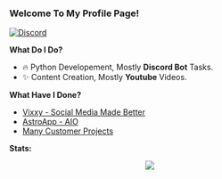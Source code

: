 ### Welcome To My Profile Page!

<!-- ![Discord](https://discord.c99.nl/widget/theme-3/836471571786104873.png) -->
<a href="https://discord.com/users/746453649974100103">
<img src="https://discord.c99.nl/widget/theme-3/836471571786104873.png" alt="Discord"/>
</a>

 **What Do I Do?**

- 🔥 Python Developement, Mostly  **Discord Bot** Tasks.
- ✨ Content Creation, Mostly  **Youtube** Videos.

**What Have I Done?**

- [Vixxy - Social Media Made Better](https://vixxy.app)
- [AstroApp - AIO](https://discord.gg/astroapp)
- [Many Customer Projects](https://discord.com/users/746453649974100103)

**Stats:**  

<div align="center"><img src="https://github-profile-trophy.vercel.app/?username=MaxxD99&theme=dracula&count_private=true" </div>

